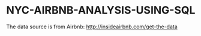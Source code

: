 # NYC-AIRBNB-ANALYSIS-USING-SQL
The data source is from Airbnb: http://insideairbnb.com/get-the-data

